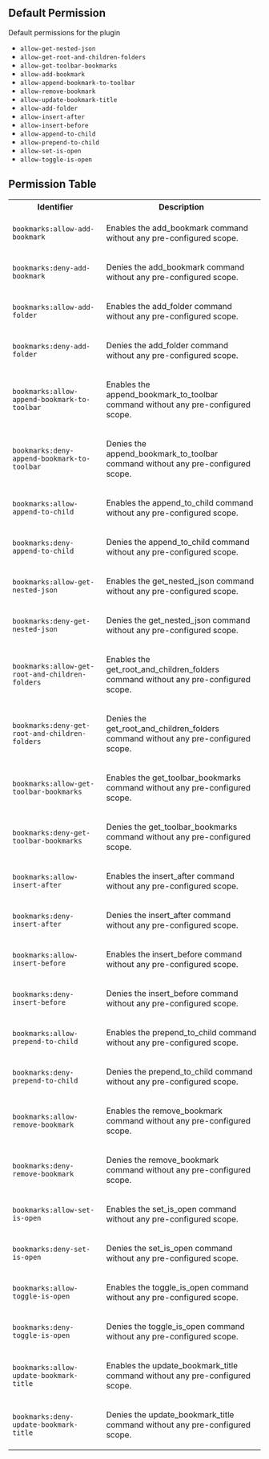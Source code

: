 ## Default Permission

Default permissions for the plugin

- `allow-get-nested-json`
- `allow-get-root-and-children-folders`
- `allow-get-toolbar-bookmarks`
- `allow-add-bookmark`
- `allow-append-bookmark-to-toolbar`
- `allow-remove-bookmark`
- `allow-update-bookmark-title`
- `allow-add-folder`
- `allow-insert-after`
- `allow-insert-before`
- `allow-append-to-child`
- `allow-prepend-to-child`
- `allow-set-is-open`
- `allow-toggle-is-open`

## Permission Table

<table>
<tr>
<th>Identifier</th>
<th>Description</th>
</tr>


<tr>
<td>

`bookmarks:allow-add-bookmark`

</td>
<td>

Enables the add_bookmark command without any pre-configured scope.

</td>
</tr>

<tr>
<td>

`bookmarks:deny-add-bookmark`

</td>
<td>

Denies the add_bookmark command without any pre-configured scope.

</td>
</tr>

<tr>
<td>

`bookmarks:allow-add-folder`

</td>
<td>

Enables the add_folder command without any pre-configured scope.

</td>
</tr>

<tr>
<td>

`bookmarks:deny-add-folder`

</td>
<td>

Denies the add_folder command without any pre-configured scope.

</td>
</tr>

<tr>
<td>

`bookmarks:allow-append-bookmark-to-toolbar`

</td>
<td>

Enables the append_bookmark_to_toolbar command without any pre-configured scope.

</td>
</tr>

<tr>
<td>

`bookmarks:deny-append-bookmark-to-toolbar`

</td>
<td>

Denies the append_bookmark_to_toolbar command without any pre-configured scope.

</td>
</tr>

<tr>
<td>

`bookmarks:allow-append-to-child`

</td>
<td>

Enables the append_to_child command without any pre-configured scope.

</td>
</tr>

<tr>
<td>

`bookmarks:deny-append-to-child`

</td>
<td>

Denies the append_to_child command without any pre-configured scope.

</td>
</tr>

<tr>
<td>

`bookmarks:allow-get-nested-json`

</td>
<td>

Enables the get_nested_json command without any pre-configured scope.

</td>
</tr>

<tr>
<td>

`bookmarks:deny-get-nested-json`

</td>
<td>

Denies the get_nested_json command without any pre-configured scope.

</td>
</tr>

<tr>
<td>

`bookmarks:allow-get-root-and-children-folders`

</td>
<td>

Enables the get_root_and_children_folders command without any pre-configured scope.

</td>
</tr>

<tr>
<td>

`bookmarks:deny-get-root-and-children-folders`

</td>
<td>

Denies the get_root_and_children_folders command without any pre-configured scope.

</td>
</tr>

<tr>
<td>

`bookmarks:allow-get-toolbar-bookmarks`

</td>
<td>

Enables the get_toolbar_bookmarks command without any pre-configured scope.

</td>
</tr>

<tr>
<td>

`bookmarks:deny-get-toolbar-bookmarks`

</td>
<td>

Denies the get_toolbar_bookmarks command without any pre-configured scope.

</td>
</tr>

<tr>
<td>

`bookmarks:allow-insert-after`

</td>
<td>

Enables the insert_after command without any pre-configured scope.

</td>
</tr>

<tr>
<td>

`bookmarks:deny-insert-after`

</td>
<td>

Denies the insert_after command without any pre-configured scope.

</td>
</tr>

<tr>
<td>

`bookmarks:allow-insert-before`

</td>
<td>

Enables the insert_before command without any pre-configured scope.

</td>
</tr>

<tr>
<td>

`bookmarks:deny-insert-before`

</td>
<td>

Denies the insert_before command without any pre-configured scope.

</td>
</tr>

<tr>
<td>

`bookmarks:allow-prepend-to-child`

</td>
<td>

Enables the prepend_to_child command without any pre-configured scope.

</td>
</tr>

<tr>
<td>

`bookmarks:deny-prepend-to-child`

</td>
<td>

Denies the prepend_to_child command without any pre-configured scope.

</td>
</tr>

<tr>
<td>

`bookmarks:allow-remove-bookmark`

</td>
<td>

Enables the remove_bookmark command without any pre-configured scope.

</td>
</tr>

<tr>
<td>

`bookmarks:deny-remove-bookmark`

</td>
<td>

Denies the remove_bookmark command without any pre-configured scope.

</td>
</tr>

<tr>
<td>

`bookmarks:allow-set-is-open`

</td>
<td>

Enables the set_is_open command without any pre-configured scope.

</td>
</tr>

<tr>
<td>

`bookmarks:deny-set-is-open`

</td>
<td>

Denies the set_is_open command without any pre-configured scope.

</td>
</tr>

<tr>
<td>

`bookmarks:allow-toggle-is-open`

</td>
<td>

Enables the toggle_is_open command without any pre-configured scope.

</td>
</tr>

<tr>
<td>

`bookmarks:deny-toggle-is-open`

</td>
<td>

Denies the toggle_is_open command without any pre-configured scope.

</td>
</tr>

<tr>
<td>

`bookmarks:allow-update-bookmark-title`

</td>
<td>

Enables the update_bookmark_title command without any pre-configured scope.

</td>
</tr>

<tr>
<td>

`bookmarks:deny-update-bookmark-title`

</td>
<td>

Denies the update_bookmark_title command without any pre-configured scope.

</td>
</tr>
</table>
